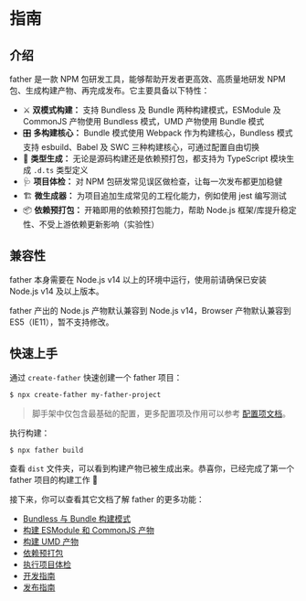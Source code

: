 # 指南

## 介绍

father 是一款 NPM 包研发工具，能够帮助开发者更高效、高质量地研发 NPM 包、生成构建产物、再完成发布。它主要具备以下特性：

- ⚔️ **双模式构建：** 支持 Bundless 及 Bundle 两种构建模式，ESModule 及 CommonJS 产物使用 Bundless 模式，UMD 产物使用 Bundle 模式
- 🎛 **多构建核心：** Bundle 模式使用 Webpack 作为构建核心，Bundless 模式支持 esbuild、Babel 及 SWC 三种构建核心，可通过配置自由切换
- 🔖 **类型生成：** 无论是源码构建还是依赖预打包，都支持为 TypeScript 模块生成 `.d.ts` 类型定义
- 🩺 **项目体检：** 对 NPM 包研发常见误区做检查，让每一次发布都更加稳健
- 🏗 **微生成器：** 为项目追加生成常见的工程化能力，例如使用 jest 编写测试
- 📦 **依赖预打包：** 开箱即用的依赖预打包能力，帮助 Node.js 框架/库提升稳定性、不受上游依赖更新影响（实验性）

## 兼容性

father 本身需要在 Node.js v14 以上的环境中运行，使用前请确保已安装 Node.js v14 及以上版本。

father 产出的 Node.js 产物默认兼容到 Node.js v14，Browser 产物默认兼容到 ES5（IE11），暂不支持修改。

## 快速上手

通过 `create-father` 快速创建一个 father 项目：

```bash
$ npx create-father my-father-project
```

> 脚手架中仅包含最基础的配置，更多配置项及作用可以参考 [配置项文档](./config.md)。

执行构建：

```bash
$ npx father build
```

查看 `dist` 文件夹，可以看到构建产物已被生成出来。恭喜你，已经完成了第一个 father 项目的构建工作 🎉

接下来，你可以查看其它文档了解 father 的更多功能：

- [Bundless 与 Bundle 构建模式](./build-mode.md)
- [构建 ESModule 和 CommonJS 产物](./esm-cjs.md)
- [构建 UMD 产物](./umd.md)
- [依赖预打包](./pre-bundle.md)
- [执行项目体检](./doctor.md)
- [开发指南](./dev.md)
- [发布指南](./release.md)
